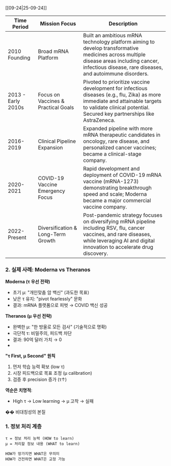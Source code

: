 [[09-24|25-09-24]]

| Time Period        | Mission Focus                       | Description                                                                                                                                                                                             |
| ------------------ | ----------------------------------- | ------------------------------------------------------------------------------------------------------------------------------------------------------------------------------------------------------- |
| 2010 Founding      | Broad mRNA Platform                 | Built an ambitious mRNA technology platform aiming to develop transformative medicines across multiple disease areas including cancer, infectious disease, rare diseases, and autoimmune disorders.     |
| 2013 - Early 2010s | Focus on Vaccines & Practical Goals | Pivoted to prioritize vaccine development for infectious diseases (e.g., flu, Zika) as more immediate and attainable targets to validate clinical potential. Secured key partnerships like AstraZeneca. |
| 2016-2019          | Clinical Pipeline Expansion         | Expanded pipeline with more mRNA therapeutic candidates in oncology, rare disease, and personalized cancer vaccines; became a clinical-stage company.                                                   |
| 2020-2021          | COVID-19 Vaccine Emergency Focus    | Rapid development and deployment of COVID-19 mRNA vaccine (mRNA-1273) demonstrating breakthrough speed and scale; Moderna became a major commercial vaccine company.                                    |
| 2022-Present       | Diversification & Long-Term Growth  | Post-pandemic strategy focuses on diversifying mRNA pipeline including RSV, flu, cancer vaccines, and rare diseases, while leveraging AI and digital innovation to accelerate drug discovery.           |
### 2. **실제 사례: Moderna vs Theranos**

**Moderna (τ 우선 전략)**
- 초기 μ: "개인맞춤 암 백신" (과도한 목표)
- 낮은 τ 유지: "pivot fearlessly" 문화
- 결과: mRNA 플랫폼으로 피벗 → COVID 백신 성공

**Theranos (μ 우선 전략)**
- 완벽한 μ: "한 방울로 모든 검사" (기술적으로 명확)
- 극단적 τ: 비밀주의, 피드백 차단
- 결과: 90억 달러 가치 → 0
- 
**"τ First, μ Second" 원칙**
1. 먼저 학습 능력 확보 (low τ)
2. 시장 피드백으로 목표 조정 (μ calibration)
3. 검증 후 precision 증가 (τ↑)

**역순은 치명적**:
- High τ → Low learning → μ 고착 → 실패

�� 비대칭성의 본질

### 1. **정보 처리 계층**
```
τ = 정보 처리 능력 (HOW to learn)
μ = 처리할 정보 내용 (WHAT to learn)

HOW가 망가지면 WHAT은 무의미
HOW가 건전하면 WHAT은 교정 가능
```


